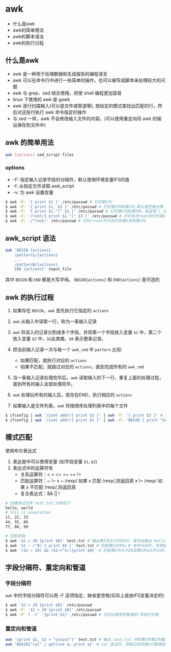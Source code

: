 # awk

* 什么是awk
* awk的简单用法
* awk的脚本语法
* awk的执行过程

## 什么是awk

* awk 是一种用于处理数据和生成报告的编程语言
* awk 可以在命令行中进行一些简单的操作，也可以被写成脚本来处理较大的问题
* awk 与 grep、sed 结合使用，将使 shell 编程更加容易
* linux 下使用的 awk 是 gawk
* awk 逐行扫描输入(可以是文件或管道等), 按给定的模式查找出匹配的行，然后对这些行执行 awk 命令指定的操作
* 与 sed 一样，awk 不会修改输入文件的内容。(可以使用重定向将 awk 的输出保存到文件中)

## awk 的简单用法

```sh
awk [options] sed_script files
```

### options

* -F: 指定输入记录字段的分隔符，默认使用环境变量IFS的值
* -f: 从指定文件读取 awk_script
* -v: 为 awk 设置变量

```sh
$ awk -F: '{ print $1 }' /etc/passwd # 打印第1列
$ awk -F: '{ print $1, $3 }' /etc/passwd # 打印第1列和第3列,默认按空格分隔
$ awk -F: '{ print $1 "|" $3 }' /etc/passwd # 打印第1列和第3列，指定用 | 进行分隔
$ awk -F: '/root/{ print $1 "|" $3 }' /etc/passwd # 打印包含root的行的第1列和第3列
$ awk -F: '/^root/' /etc/passwd # 打印一root开头的行的第1列和第3列
```

## awk_script 语法

```sh
awk 'BEGIN {actions}
    /pattern1/{actions}
    ...
    /patternN/{actions}
    END {actions}' input_file
```

其中 `BEGIN` 和 `END` 都是大写字母。 `BEGIN{actions}`  和 `END{actions}` 是可选的

## awk 的执行过程

1. 如果存在 `BEGIN`，`awk` 首先执行它指定的 `actions`
2. `awk` 从输入中读取一行，称为一条输入记录
3. `awk` 将读入的记录分割成多个字段，并将第一个字段放入变量 `$1` 中，第二个放入变量 `$2` 中，以此类推。`$0` 表示整条记录。
4. 把当前输入记录一次与每一个 `awk_cmd` 中 `pattern` 比较: 
    * 如果匹配，就执行对应的 `actions`
    * 如果不匹配，就跳过对应的 `actions`，直到完成所有的 `awk_cmd`

5. 当一条输入记录处理完毕后，`awk` 读取输入的下一行，重复上面的处理过程，直到所有的输入全部处理完毕。
6. `awk` 处理玩所有的输入后，若存在END，执行相应的 `actions`
7. 如果输入是文件列表，`awk` 将按顺序处理列表中的每个文件

```sh
$ ifconfig | awk '/inet addr/{ print $2 }' | awk -F: '{ print $2 }' # 列出本机ip地址
$ ifconfig | awk '/inet addr/{ print $2 }' | awk -F: 'BEGIN { print "begin..." } { print $2 } END { print "end..."}' # 列出本机ip地址
```

## 模式匹配

使用布尔表达式

   1. 表达是中可以使用变量 (如字段变量 `$1`, `$2`)
   2. 表达式中的运算符有
        * 关系运算符：< > <= >= == !=
        * 匹配运算符：~ !~
        x ~ /rexp/ 如果 x 匹配 /rexp/,则返回真
        x !~ /rexp/ 如果 x 不匹配 /rexp/,则返回真
        * 复合表达式：&& || !

```sh
# 创建测试文件 test.txt,内容如下
hello, world
# this is annotation
11, 22, 33
44, 55, 66
77, 88, 99

# 回到终端
$ awk '$1 > 20 {print $0}' test.txt # 输出第1列大于20的行，其中会输出 hello, world, 因为 hello，也算是大于20
$ awk '$1 ~ /^#/ { print $0 }' test.txt # 匹配第1列中以 # 号开头的行，将其输出
$ awk '($1 > 20) && ($2~/^5/){print $0}' # 匹配第1列大于20且第2列以5开头的，将其输出
```

## 字段分隔符、重定向和管道

### 字段分隔符

`awk` 中的字段分隔符可以用 -F 选项指定，缺省是空格(实际上是由IFS变量决定的)

```sh
$ awk '$1 > 20 {print $0}' /etc/passwd
$ awk -F: '$1 > 20 {print $0}' /etc/passwd
$ awk -F' [ :]' '{print $1}' /etc/passwd # 也可以使用空格或则:号进行分隔
```

### 重定向和管道

```sh
awk '{print $1, $2 > "output"}' test.txt # 输出 test.txt 中的第1列第2列重定向到output文件中
awk 'BEGIN{"cal" | getline a; print a}' # cal 是日历，获取日历的第1行赋值给a，打印出来
```
